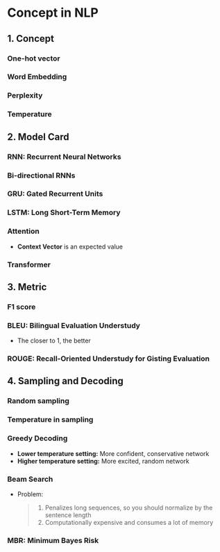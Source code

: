 # Concept in NLP


## 1. Concept

### One-hot vector

### Word Embedding

### Perplexity

### Temperature


## 2. Model Card

### RNN: Recurrent Neural Networks

### Bi-directional RNNs

### GRU: Gated Recurrent Units

### LSTM: Long Short-Term Memory

### Attention
* **Context Vector** is an expected value

### Transformer


## 3. Metric

### F1 score

### BLEU: Bilingual Evaluation Understudy
* The closer to 1, the better

### ROUGE: Recall-Oriented Understudy for Gisting Evaluation


## 4. Sampling and Decoding

### Random sampling

### Temperature in sampling

### Greedy Decoding
* **Lower temperature setting:** More confident, conservative network
* **Higher temperature setting:** More excited, random network

### Beam Search
* Problem:
  >1. Penalizes long sequences, so you should normalize by the sentence length
  >2. Computationally expensive and consumes a lot of memory

### MBR: Minimum Bayes Risk
